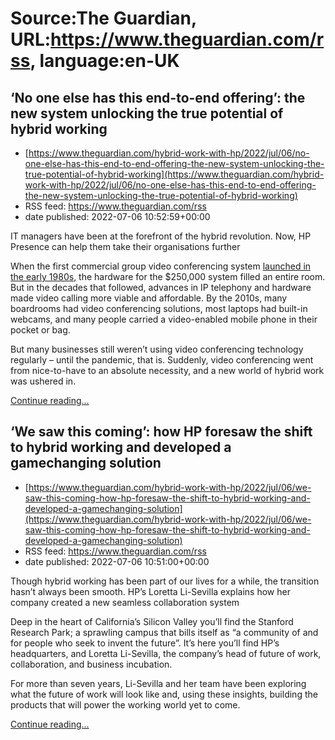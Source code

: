 # Source:The Guardian, URL:https://www.theguardian.com/rss, language:en-UK

## ‘No one else has this end-to-end offering’: the new system unlocking the true potential of hybrid working
 - [https://www.theguardian.com/hybrid-work-with-hp/2022/jul/06/no-one-else-has-this-end-to-end-offering-the-new-system-unlocking-the-true-potential-of-hybrid-working](https://www.theguardian.com/hybrid-work-with-hp/2022/jul/06/no-one-else-has-this-end-to-end-offering-the-new-system-unlocking-the-true-potential-of-hybrid-working)
 - RSS feed: https://www.theguardian.com/rss
 - date published: 2022-07-06 10:52:59+00:00

<p>IT managers have been at the forefront of the hybrid revolution. Now, HP Presence can help them take their organisations further</p><p>When the first commercial group video conferencing system <a href="https://www.techtarget.com/whatis/feature/The-history-and-evolution-of-video-conferencing" rel="nofollow">launched in the early 1980s</a>, the hardware for the $250,000 system filled an entire room. But in the decades that followed, advances in IP telephony and hardware made video calling more viable and affordable. By the 2010s, many boardrooms had video conferencing solutions, most laptops had built-in webcams, and many people carried a video-enabled mobile phone in their pocket or bag.</p><p>But many businesses still weren’t using video conferencing technology regularly – until the pandemic, that is. Suddenly, video conferencing went from nice-to-have to an absolute necessity, and a new world of hybrid work was ushered in.</p> <a href="https://www.theguardian.com/hybrid-work-with-hp/2022/jul/06/no-one-else-has-this-end-to-end-offering-the-new-system-unlocking-the-true-potential-of-hybrid-working">Continue reading...</a>

## ‘We saw this coming’: how HP foresaw the shift to hybrid working and developed a gamechanging solution
 - [https://www.theguardian.com/hybrid-work-with-hp/2022/jul/06/we-saw-this-coming-how-hp-foresaw-the-shift-to-hybrid-working-and-developed-a-gamechanging-solution](https://www.theguardian.com/hybrid-work-with-hp/2022/jul/06/we-saw-this-coming-how-hp-foresaw-the-shift-to-hybrid-working-and-developed-a-gamechanging-solution)
 - RSS feed: https://www.theguardian.com/rss
 - date published: 2022-07-06 10:51:00+00:00

<p>Though hybrid working has been part of our lives for a while, the transition hasn’t always been smooth. HP’s Loretta Li-Sevilla explains how her company created a new seamless collaboration system</p><p>Deep in the heart of California’s Silicon Valley you’ll find the Stanford Research Park; a sprawling campus that bills itself as “a community of and for people who seek to invent the future”. It’s here you’ll find HP’s headquarters, and Loretta Li-Sevilla, the company’s head of future of work, collaboration, and business incubation.</p><p>For more than seven years, Li-Sevilla and her team have been exploring what the future of work will look like and, using these insights, building the products that will power the working world yet to come.</p> <a href="https://www.theguardian.com/hybrid-work-with-hp/2022/jul/06/we-saw-this-coming-how-hp-foresaw-the-shift-to-hybrid-working-and-developed-a-gamechanging-solution">Continue reading...</a>

